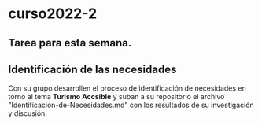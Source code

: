 # curso2022-2

## Tarea para esta semana.

## Identificación de las necesidades
Con su grupo desarrollen el proceso de identificación de necesidades en torno al tema **Turismo Accsible** y suban a su repositorio el archivo "Identificacion-de-Necesidades.md" con los resultados de su investigación y discusión.
